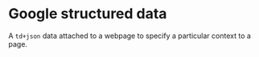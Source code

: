 # Google structured data

A `td+json` data attached to a webpage to specify a particular context to a page.